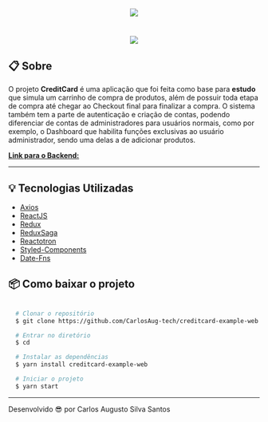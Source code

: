 <h1 align="center" >
  <img src="https://ik.imagekit.io/ik54mxkwpj/logo-creditcard_xpkQuTJlq.png" />
</h1>

<h1 align="center" >
  <img src="https://ik.imagekit.io/ik54mxkwpj/Apresenta__o_creditfake_QFBBRiCIX.gif" />
</h1>

## 📋 Sobre

O projeto **CreditCard** é uma aplicação que foi feita como base para **estudo** que simula um carrinho de compra de produtos, além de possuir toda etapa de compra até chegar ao Checkout final para finalizar a compra. O sistema também tem a parte de autenticação e criação de contas, podendo diferenciar de contas de administradores para usuários normais, como por exemplo, o Dashboard que habilita funções exclusivas ao usuário administrador, sendo uma delas a de adicionar produtos.

[**Link para o Backend:**](https://github.com/CarlosAug-tech/creditcard-example-server)

---

## 💡 Tecnologias Utilizadas

- [Axios](https://github.com/axios/axios)
- [ReactJS](https://reactjs.org/)
- [Redux](https://redux.js.org/)
- [ReduxSaga](https://redux-saga.js.org/)
- [Reactotron](https://github.com/infinitered/reactotron)
- [Styled-Components](https://styled-components.com/)
- [Date-Fns](https://date-fns.org/)

## 📦 Como baixar o projeto

```bash

  # Clonar o repositório
  $ git clone https://github.com/CarlosAug-tech/creditcard-example-web.git

  # Entrar no diretório
  $ cd

  # Instalar as dependências
  $ yarn install creditcard-example-web

  # Iniciar o projeto
  $ yarn start

```

---

Desenvolvido 😎 por Carlos Augusto Silva Santos
